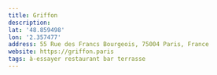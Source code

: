 ```yaml
---
title: Griffon
description: 
lat: '48.859498'
lon: '2.357477'
address: 55 Rue des Francs Bourgeois, 75004 Paris, France
website: https://griffon.paris
tags: à-essayer restaurant bar terrasse
---
```

